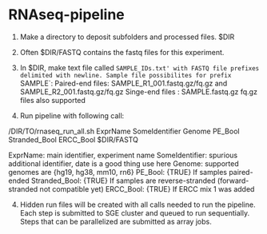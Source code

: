 RNAseq-pipeline
===============

1. Make a directory to deposit subfolders and processed files. $DIR

2. Often $DIR/FASTQ contains the fastq files for this experiment.

2. In $DIR, make text file called `SAMPLE_IDs.txt' with FASTQ file prefixes delimited with newline.
  Sample file possibilites for prefix `SAMPLE`: 
  Paired-end files: SAMPLE_R1_001.fastq.gz/fq.gz and SAMPLE_R2_001.fastq.gz/fq.gz
  Singe-end files : SAMPLE.fastq.gz
  fq.gz files also supported

3. Run pipeline with following call:

  /DIR/TO/rnaseq_run_all.sh ExprName SomeIdentifier Genome PE_Bool Stranded_Bool ERCC_Bool $DIR/FASTQ

  ExprName: main identifier, experiment name
  SomeIdentifier: spurious additional identifier, date is a good thing use here
  Genome: supported genomes are {hg19, hg38, mm10, rn6}
  PE_Bool: {TRUE} If samples paired-ended
  Stranded_Bool: {TRUE} If samples are reverse-stranded (forward-stranded not compatible yet)
  ERCC_Bool: {TRUE} If ERCC mix 1 was added

4. Hidden run files will be created with all calls needed to run the pipeline. Each step is submitted to SGE cluster and queued to run sequentially. Steps that can be parallelized are submitted as array jobs.
